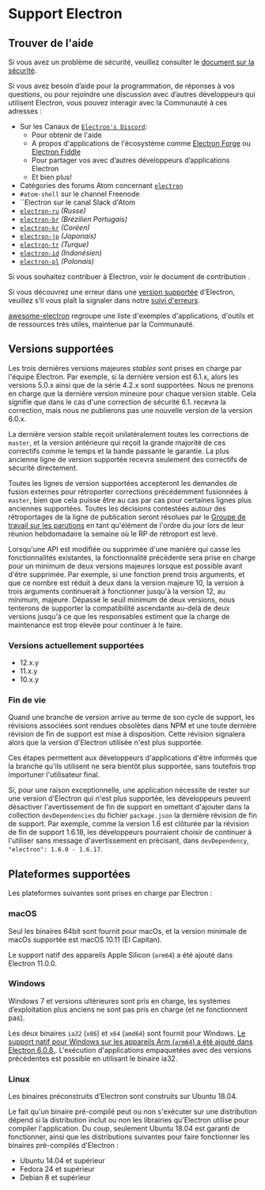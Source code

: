 # Support Electron

## Trouver de l'aide

Si vous avez un problème de sécurité, veuillez consulter le [document sur la sécurité](https://github.com/electron/electron/tree/master/SECURITY.md).

Si vous avez besoin d’aide pour la programmation, de réponses à vos questions, ou pour rejoindre une discussion avec d’autres développeurs qui utilisent Electron, vous pouvez interagir avec la Communauté à ces adresses :

* Sur les Canaux de [`Electron's Discord`](https://discord.com/invite/electron):
  * Pour obtenir de l'aide
  * A propos d'applications de l'écosystème comme [Electron Forge](https://github.com/electron-userland/electron-forge) ou [Electron Fiddle](https://github.com/electron/fiddle)
  * Pour partager vos avec d’autres développeurs d’applications Electron
  * Et bien plus!
* Catégories des forums Atom concernant [`electron`](https://discuss.atom.io/c/electron)
* `#atom-shell` sur le channel Freenode
* ``Electron[](https://discuss.atom.io/t/join-us-on-slack/16638?source_topic_id=25406) sur le canal Slack d'Atom
* [`electron-ru`](https://telegram.me/electron_ru) *(Russe)*
* [`electron-br`](https://electron-br.slack.com) *(Brézilien Portugais)*
* [`electron-kr`](https://electron-kr.github.io/electron-kr) *(Coréen)*
* [`electron-jp`](https://electron-jp.slack.com) *(Japonais)*
* [`electron-tr`](https://electron-tr.herokuapp.com) *(Turque)*
* [`electron-id`](https://electron-id.slack.com) *(Indonésien)*
* [`electron-pl`](https://electronpl.github.io) *(Polonais)*

Si vous souhaitez contribuer à Electron, voir le document de contribution [](https://github.com/electron/electron/blob/master/CONTRIBUTING.md).

Si vous découvrez une erreur dans une [version supportée](#supported-versions) d'Electron, veuillez s’il vous plaît la signaler dans notre [suivi d'erreurs](../development/issues.md).

[awesome-electron](https://github.com/sindresorhus/awesome-electron) regroupe une liste d'exemples d'applications, d'outils et de ressources très utiles, maintenue par la Communauté.

## Versions supportées

Les trois dernières versions majeures *stables* sont prises en charge par l'équipe Electron. Par exemple, si la dernière version est 6.1.x, alors les versions 5.0.x ainsi que de la série 4.2.x sont supportées.  Nous ne prenons en charge que la dernière version mineure pour chaque version stable.  Cela signifie que dans le cas d'une correction de sécurité 6.1. recevra la correction, mais nous ne publierons pas une nouvelle version de la version 6.0.x.

La dernière version stable reçoit unilatéralement toutes les corrections de `master`, et la version antérieure qui reçoit la grande majorité de ces correctifs comme le temps et la bande passante le garantie. La plus ancienne ligne de version supportée recevra seulement des correctifs de sécurité directement.

Toutes les lignes de version supportées accepteront les demandes de fusion externes pour rétroporter corrections précédemment fusionnées à `master`, bien que cela puisse être au cas par cas pour certaines lignes plus anciennes supportées. Toutes les décisions contestées autour des rétroportages de la ligne de publication seront résolues par le [Groupe de travail sur les parutions](https://github.com/electron/governance/tree/master/wg-releases) en tant qu'élément de l'ordre du jour lors de leur réunion hebdomadaire la semaine où le RP de rétroport est levé.

Lorsqu'une API est modifiée ou supprimée d'une manière qui casse les fonctionnalités existantes, la fonctionnalité précédente sera prise en charge pour un minimum de deux versions majeures lorsque est possible avant d'être supprimée. Par exemple, si une fonction prend trois arguments, et que ce nombre est réduit à deux dans la version majeure 10, la version à trois arguments continuerait à fonctionner jusqu'à la version 12, au minimum, majeure. Dépassé le seuil minimum de deux versions, nous tenterons de supporter la compatibilité ascendante au-delà de deux versions jusqu'à ce que les responsables estiment que la charge de maintenance est trop élevée pour continuer à le faire.

### Versions actuellement supportées

* 12.x.y
* 11.x.y
* 10.x.y

### Fin de vie

Quand une branche de version arrive au terme de son cycle de support, les révisions associées sont rendues obsolètes dans NPM et une toute dernière révision de fin de support est mise à disposition. Cette révision signalera alors que la version d'Electron utilisée n'est plus supportée.

Ces étapes permettent aux développeurs d'applications d'être informés que la branche qu'ils utilisent ne sera bientôt plus supportée, sans toutefois trop importuner l'utilisateur final.

Si, pour une raison exceptionnelle, une application nécessite de rester sur une version d'Electron qui n'est plus supportée, les développeurs peuvent désactiver l'avertissement de fin de support en omettant d'ajouter dans la collection `devDependencies` du fichier `package.json` la dernière révision de fin de support. Par exemple, comme la version 1.6 est clôturée par la révision de fin de support 1.6.18, les développeurs pourraient choisir de continuer à l'utiliser sans message d'avertissement en précisant, dans `devDependency`, `"electron": 1.6.0 - 1.6.17`.

## Plateformes supportées

Les plateformes suivantes sont prises en charge par Electron :

### macOS

Seul les binaires 64bit sont fournit pour macOs, et la version minimale de macOs supportée est macOS 10.11 (El Capitan).

Le support natif des appareils Apple Silicon (`arm64`) a été ajouté dans Electron 11.0.0.

### Windows

Windows 7 et versions ultérieures sont pris en charge, les systèmes d’exploitation plus anciens ne sont pas pris en charge (et ne fonctionnent pas).

Les deux binaires `ia32` (`x86`) et `x64` (`amd64`) sont fournit pour Windows. [Le support natif pour Windows sur les appareils Arm (`arm64`) a été ajouté dans Electron 6.0.8.](windows-arm.md). L'exécution d'applications empaquetées avec des versions précédentes est possible en utilisant le binaire ia32.

### Linux

Les binaires préconstruits d’Electron sont construits sur Ubuntu 18.04.

Le fait qu'un binaire pré-compilé peut ou non s'exécuter sur une distribution dépend si la distribution inclut ou non les librairies qu'Electron utilise pour compiler l'application. Du coup, seulement Ubuntu 18.04 est garanti de fonctionner, ainsi que les distributions suivantes pour faire fonctionner les binaires pré-compilés d'Electron :

* Ubuntu 14.04 et supérieur
* Fedora 24 et supérieur
* Debian 8 et supérieur
